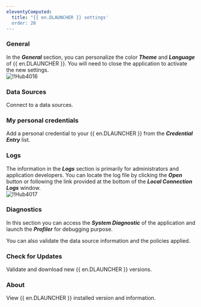 ```yaml
---
eleventyComputed:
  title: "{{ en.DLAUNCHER }} settings'
  order: 20
---
```

### General 

In the ***General*** section, you can personalize the color ***Theme*** and ***Language*** of {{ en.DLAUNCHER }}. You will need to close the application to activate the new settings.  
![!!Hub4016](https://webdevolutions.azureedge.net/docs/en/hub/Hub4016.png) 

### Data Sources 

Connect to a data sources. 

### My personal credentials 

Add a personal credential to your {{ en.DLAUNCHER }} from the ***Credential Entry*** list. 

### Logs 

The information in the ***Logs*** section is primarily for administrators and application developers. You can locate the log file by clicking the ***Open*** button or following the link provided at the bottom of the ***Local Connection Logs*** window.  
![!!Hub4017](https://webdevolutions.azureedge.net/docs/en/hub/Hub4017.png) 

### Diagnostics 

In this section you can access the ***System Diagnostic*** of the application and launch the ***Profiler*** for debugging purpose.  

You can also validate the data source information and the policies applied.  

### Check for Updates 

Validate and download new {{ en.DLAUNCHER }} versions. 

### About 

View {{ en.DLAUNCHER }} installed version and information. 
